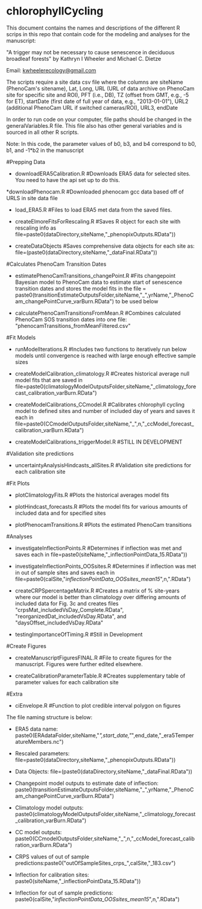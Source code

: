 # chlorophyllCycling
This document contains the names and descriptions of the different R scrips in this repo that contain code for the modeling and analyses for the manuscript:

"A trigger may not be necessary to cause senescence in deciduous broadleaf forests" by Kathryn I Wheeler and Michael C. Dietze

Email: kwheelerecology@gmail.com

The scripts require a site data csv file where the columns are siteName (PhenoCam's sitename), Lat, Long, URL (URL of data archive on PhenoCam site for specific site and ROI), PFT (i.e., DB), TZ (offset from GMT, e.g., -5 for ET), startDate (first date of full year of data, e.g., "2013-01-01"), URL2 (additional PhenoCam URL if switched cameras/ROI), URL3, endDate

In order to run code on your computer, file paths should be changed in the generalVariables.R file. This file also has other general variables and is sourced in all other R scripts. 

Note: In this code, the parameter values of b0, b3, and b4 correspond to b0, b1, and -1*b2 in the manuscript


#Prepping Data
* downloadERA5Calibration.R #Downloads ERA5 data for selected sites. You need to have the api set up to do this. 

*downloadPhenocam.R #Downloaded phenocam gcc data based off of URLS in site data file

* load_ERA5.R #Files to load ERA5 met data from the saved files. 

* createElmoreFitsForRescaling.R #Saves R object for each site with rescaling info as file=paste0(dataDirectory,siteName,"_phenopixOutputs.RData"))

* createDataObjects #Saves comprehensive data objects for each site as: file=(paste0(dataDirectory,siteName,"_dataFinal.RData"))


#Calculates PhenoCam Transition Dates
* estimatePhenoCamTransitions_changePoint.R #Fits changepoint Bayesian model to PhenoCam data to estimate start of senescence transition dates and stores the model fits in the file = paste0(transitionEstimateOutputsFolder,siteName,"_",yrName,"_PhenoCam_changePointCurve_varBurn.RData") to be used below 

* calculatePhenoCamTransitionsFromMean.R #Combines calculated PhenoCam SOS transition dates into one file: "phenocamTransitions_fromMeanFiltered.csv"


#Fit Models
* runModelIterations.R #Includes two functions to iteratively run below models until convergence is reached with large enough effective sample sizes

* createModelCalibration_climatology.R #Creates historical average null model fits that are saved in file=paste0(climatologyModelOutputsFolder,siteName,"_climatology_forecast_calibration_varBurn.RData")

* createModelCalibrations_CCmodel.R #Calibrates chlorophyll cycling model to defined sites and number of included day of years and saves it each in file=paste0(CCmodelOutputsFolder,siteName,"_",n,"_ccModel_forecast_calibration_varBurn.RData")

* createModelCalibrations_triggerModel.R #STILL IN DEVELOPMENT


#Validation site predictions
* uncertaintyAnalysisHindcasts_allSites.R #Validation site predictions for each calibration site 

#Fit Plots
* plotClimatologyFits.R #Plots the historical averages model fits

* plotHindcast_forecasts.R #Plots the model fits for various amounts of included data and for specified sites 

* plotPhenocamTransitions.R #Plots the estimated PhenoCam transitions 

#Analyses
* investigateInflectionPoints.R #Determines if inflection was met and saves each in file=paste0(siteName,"_inflectionPointData_15.RData"))

* investigateInflectionPoints_OOSsites.R #Determines if inflection was met in out of sample sites and saves each in file=paste0(calSite,"_inflectionPointData_OOSsites_mean15_",n,".RData")

* createCRPSpercentageMatrix.R #Creates a matrix of % site-years where our model is better than climatology over differing amounts of included data for Fig. 3c and creates files "crpsMat_includedVsDay_Complete.RData", "reorganizedDat_includedVsDay.RData", and "daysOffset_includedVsDay.RData"

* testingImportanceOfTiming.R #Still in Development


#Create Figures
* createManuscriptFiguresFINAL.R #File to create figures for the manuscript. Figures were further edited elsewhere. 

* createCalibrationParameterTable.R #Creates supplementary table of parameter values for each calibration site


#Extra
* ciEnvelope.R #Function to plot credible interval polygon on figures


The file naming structure is below: 

* ERA5 data name: paste0(ERAdataFolder,siteName,"_",start_date,"_",end_date,"_era5TemperatureMembers.nc")

* Rescaled parameters: file=paste0(dataDirectory,siteName,"_phenopixOutputs.RData"))

* Data Objects: file=(paste0(dataDirectory,siteName,"_dataFinal.RData"))

* Changepoint model outputs to estimate date of inflection: paste0(transitionEstimateOutputsFolder,siteName,"_",yrName,"_PhenoCam_changePointCurve_varBurn.RData")

* Climatology model outputs: paste0(climatologyModelOutputsFolder,siteName,"_climatology_forecast_calibration_varBurn.RData")

* CC model outputs: paste0(CCmodelOutputsFolder,siteName,"_",n,"_ccModel_forecast_calibration_varBurn.RData")

* CRPS values of out of sample predictions:paste0("outOfSampleSites_crps_",calSite,"_183.csv")

* Inflection for calibration sites: paste0(siteName,"_inflectionPointData_15.RData"))

* Inflection for out of sample predictions: paste0(calSite,"_inflectionPointData_OOSsites_mean15_",n,".RData")
